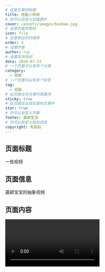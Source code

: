```yaml
---
# 这是文章的标题
title: 低脂小视频
# 你可以自定义封面图片
cover: /assets/images/baobao.jpg
# 这是页面的图标
icon: file
# 这是侧边栏的顺序
order: 3
# 设置作者
author: rui
# 设置写作时间
date: 2024-07-23
# 一个页面可以有多个分类
category:
  - 视频
# 一个页面可以有多个标签
tag:
  - 低脂
# 此页面会在文章列表置顶
sticky: true
# 此页面会出现在星标文章中
star: true
# 你可以自定义页脚
footer: 晨颖宝宝
# 你可以自定义版权信息
copyright: 有版权
---
```


<!-- more -->

## 页面标题

一些视频

## 页面信息

晨颖宝宝的抽象视频

## 页面内容

<video src="/assets/images/video/1.mp4" controls style="width: 300px;"/>
<video src="/assets/images/video/2.mp4" controls style="width: 300px;"/>
<video src="/assets/images/video/3.mp4" controls style="width: 300px;"/>

---

- 一个卡片:

  ```component VPCard
  title: 晨颖宝宝
  desc: 那晚的风吹散了我们的爱
  logo: /assets/images/baobao.jpg
  background: rgba(253, 230, 138, 0.15)
  ```
